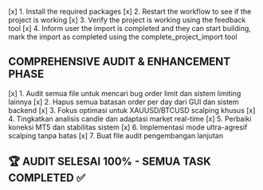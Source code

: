 [x] 1. Install the required packages
[x] 2. Restart the workflow to see if the project is working
[x] 3. Verify the project is working using the feedback tool
[x] 4. Inform user the import is completed and they can start building, mark the import as completed using the complete_project_import tool

## COMPREHENSIVE AUDIT & ENHANCEMENT PHASE
[x] 1. Audit semua file untuk mencari bug order limit dan sistem limiting lainnya
[x] 2. Hapus semua batasan order per day dari GUI dan sistem backend
[x] 3. Fokus optimasi untuk XAUUSD/BTCUSD scalping khusus
[x] 4. Tingkatkan analisis candle dan adaptasi market real-time
[x] 5. Perbaiki koneksi MT5 dan stabilitas sistem
[x] 6. Implementasi mode ultra-agresif scalping tanpa batas
[x] 7. Buat file audit pengembangan lanjutan

## 🏆 AUDIT SELESAI 100% - SEMUA TASK COMPLETED ✅